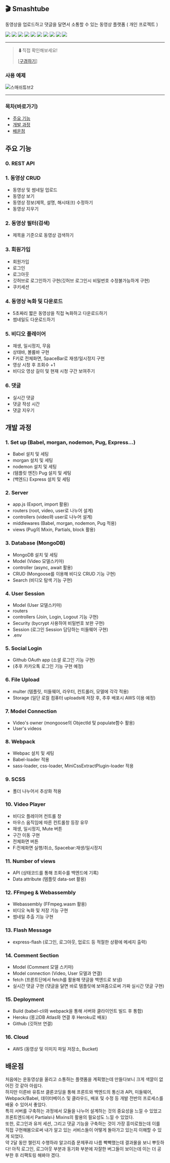 ## 🎬 Smashtube 
동영상을 업로드하고 댓글을 달면서 소통할 수 있는 동영상 플랫폼 ( 개인 프로젝트 )



<div>
<img src="https://img.shields.io/badge/JavaScript-F7DF1E?style=flat-square&logo=JavaScript&logoColor=white"/>
<img src="https://img.shields.io/badge/Node.js-339933?style=flat-square&logo=Node.js&logoColor=white"/>
<img src="https://img.shields.io/badge/Pug-A86454?style=flat-square&logo=Pug&logoColor=white"/>
<img src="https://img.shields.io/badge/Express-000000?style=flat-square&logo=Express&logoColor=white"/>
<img src="https://img.shields.io/badge/MongoDB-47A248?style=flat-square&logo=MongoDB&logoColor=white"/>
<img src="https://img.shields.io/badge/Webpack-8DD6F9?style=flat-square&logo=Webpack&logoColor=white"/>
<img src="https://img.shields.io/badge/Sass-CC6699?style=flat-square&logo=Sass&logoColor=white"/>
<img src="https://img.shields.io/badge/FFmpeg-007808?style=flat-square&logo=FFmpeg&logoColor=white"/>
<img src="https://img.shields.io/badge/Amazon-AWS-232F3E?style=flat-square&logo=Amazon-AWS&logoColor=white"/>
<img src="https://img.shields.io/badge/Heroku-430098?style=flat-square&logo=Heroku&logoColor=white"/>
</div>

<hr>


> ⬇직접 확인해보세요!
> 
> [[구경하기](https://smashtube.herokuapp.com)]

### 사용 예제
![스매쉬튜브2](https://user-images.githubusercontent.com/78056880/129702819-c15022ab-3afb-47f2-af21-276f3cbc3b09.gif)

<hr>

### 목차(바로가기)
- [주요 기능](#주요-기능)
- [개발 과정](#개발-과정)
- [배운점](#배운점)

## 주요 기능
### 0. REST API
### 1. 동영상 CRUD
- 동영상 및 썸네일 업로드
- 동영상 보기
- 동영상 정보(제목, 설명, 해시태크) 수정하기
- 동영상 지우기 
### 2. 동영상 필터(검색)
- 제목을 기준으로 동영상 검색하기
### 3. 회원가입
- 회원가입
- 로그인
- 로그아웃
- 깃허브로 로그인하기 구현(깃허브 로그인시 비밀번호 수정불가능하게 구현)
- 쿠키세션
### 4. 동영상 녹화 및 다운로드
- 5초짜리 짧은 동영상을 직접 녹화하고 다운로드하기
- 썸네일도 다운로드하기
### 5. 비디오 플레이어
- 재생, 일시정지, 무음
- 상태바, 볼륨바 구현
- F키로 전체화면, SpaceBar로 재생/일시정지 구현
- 영상 시청 후 조회수 +1
- 비디오 영상 길이 및 현재 시청 구간 보여주기
### 6. 댓글
- 실시간 댓글
- 댓글 작성 시간
- 댓글 지우기 

## 개발 과정
### 1. Set up (Babel, morgan, nodemon, Pug, Express...)
- Babel 설치 및 세팅
- morgan 설치 및 세팅
- nodemon 설치 및 세팅
- (템플릿 엔진) Pug 설치 및 세팅
- (백엔드) Express 설치 및 세팅
### 2. Server
- app.js (Export, import 활용)
- routers (root, video, user로 나누어 설계)
- controllers (video와 user로 나누어 설계)
- middlewares (Babel, morgan, nodemon, Pug 적용)
- views (Pug의 Mixin, Partials, block 활용)
### 3. Database (MongoDB)
- MongoDB 설치 및 세팅
- Model (Video 모델스키마)
- controller (async, await 활용)
- CRUD (Mongoose를 이용해 비디오 CRUD 기능 구현)
- Search (비디오 탐색 기능 구현)
### 4. User Session
- Model (User 모델스키마)
- routers
- controllers (Join, Login, Logout 기능 구현)
- Security (bycrypt 사용하여 비밀번호 보완 구현)
- Session (로그인 Session 담당하는 미들웨어 구현)
- .env
### 5. Social Login
- Github OAuth app (소셜 로그인 기능 구현)
- (추후 카카오톡 로그인 기능 구현 예정)
### 6. File Upload
- multer (템플릿, 미들웨어, 라우터, 컨트롤러, 모델에 각각 적용)
- Storage (일단 로컬 컴퓨터 uploads에 저장 후, 추후 배포시 AWS 이용 예정)
### 7. Model Connection
- Video's owner (mongoose의 ObjectId 및 populate함수 활용)
- User's videos
### 8. Webpack
- Webpac 설치 및 세팅
- Babel-loader 적용
- sass-loader, css-loader, MiniCssExtractPlugin-loader 적용
### 9. SCSS
- 폴더 나누어서 추상화 적용
### 10. Video Player
- 비디오 플레이어 컨트롤 창
- 마우스 움직임에 따른 컨트롤창 등장 유무
- 재생, 일시정지, Mute 버튼
- 구간 이동 구현
- 전체화면 버튼
- F:전체화면 실행/취소, Spacebar:재생/일시정지
### 11. Number of views
- API (상태코드를 통해 조회수를 백엔드에 기록)
- Data attribute (템플릿 data-set 활용)
### 12. FFmpeg & Webassembly
- Webassembly (FFmpeg.wasm 활용)
- 비디오 녹화 및 저장 기능 구현
- 썸네일 추출 기능 구현
### 13. Flash Message
- express-flash (로그인, 로그아웃, 업로드 등 적절한 상황에 메세지 출력)
### 14. Comment Section
- Model (Comment 모델 스키마)
- Model connection (Video, User 모델과 연결)
- fetch (프론트단에서 fetch를 활용해 댓글을 백엔드로 보냄)
- 실시간 댓글 구현 (댓글을 달면 바로 템플릿에 보여줌으로써 가짜 실시간 댓글 구현)
### 15. Deployment
- Build (babel-cli와 webpack을 통해 서버와 클라이언트 빌드 후 통합)
- Heroku (몽고DB Atlas와 연결 후 Heroku로 배포)
- Github (깃허브 연결)
### 16. Cloud
- AWS (동영상 및 이미지 파일 저장소, Bucket)



## 배운점

처음에는 운동영상을 올리고 소통하는 플랫폼을 계획했는데 만들다보니 크게 색깔이 없어진 것 같아 아쉽다. </br>
하지만 이른바 유튜브 클론코딩을 통해 프론트와 백엔드의 통신과 API, 미들웨어, Webpack/Babel, 데이터베이스 및 클라우드, 배포 및 수정 등 개발 전반의 프로세스를 배울 수 있어서 좋았다. </br>
 특히 서버를 구축하는 과정에서 모듈을 나누어 설계하는 것의 중요성을 느낄 수 있었고 프론트엔드에서 Partials나 Mixins의 활용의 필요성도 느낄 수 있었다. </br>
 또한, 로그인과 유저 세션, 그리고 댓글 기능을 구축하는 것이 가장 흥미로웠는데 이를 직접 구현해봄으로써 내가 알고 있는 서비스들이 어떻게 돌아가고 있는지 이해할 수 있게 되었다. </br>
 약 2달 동안 챌린지 수행하랴 알고리즘 문제푸랴 나름 빡빡했는데 결과물을 보니 뿌듯하다! 아직 로그인, 로그아웃 부분과 동기화 부분에 자잘한 버그들이 보이는데 이는 더 공부한 후 리팩토링 해봐야 겠다.
 
 



